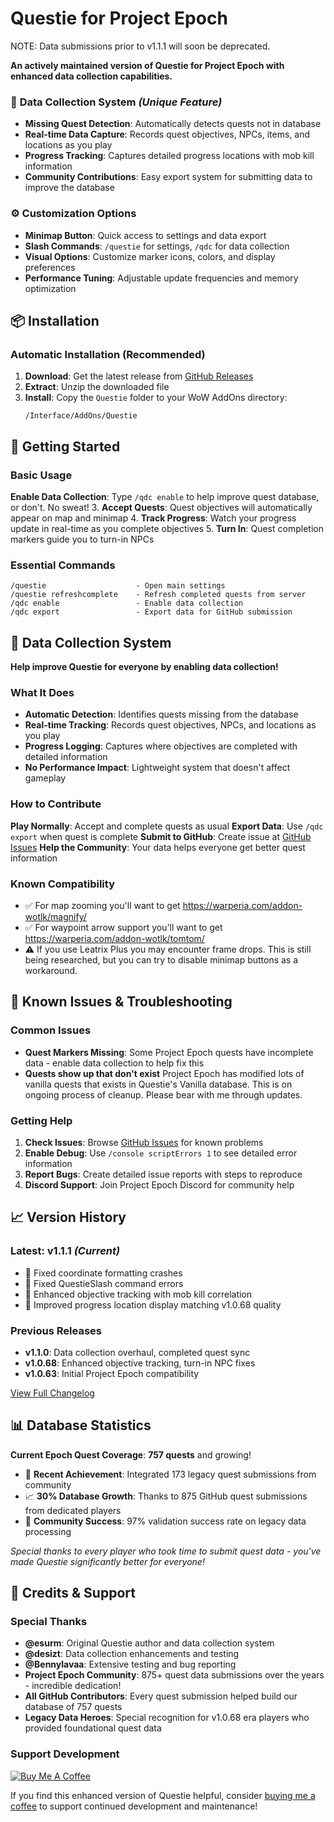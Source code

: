 # Questie for Project Epoch
NOTE: Data submissions prior to v1.1.1 will soon be deprecated.

**An actively maintained version of Questie for Project Epoch with enhanced data collection capabilities.**


### 🎯 **Data Collection System** *(Unique Feature)*
- **Missing Quest Detection**: Automatically detects quests not in database
- **Real-time Data Capture**: Records quest objectives, NPCs, items, and locations as you play
- **Progress Tracking**: Captures detailed progress locations with mob kill information
- **Community Contributions**: Easy export system for submitting data to improve the database

### ⚙️ **Customization Options**
- **Minimap Button**: Quick access to settings and data export
- **Slash Commands**: `/questie` for settings, `/qdc` for data collection
- **Visual Options**: Customize marker icons, colors, and display preferences
- **Performance Tuning**: Adjustable update frequencies and memory optimization

## 📦 Installation

### **Automatic Installation (Recommended)**
1. **Download**: Get the latest release from [GitHub Releases](https://github.com/trav346/Questie/releases)
2. **Extract**: Unzip the downloaded file
3. **Install**: Copy the `Questie` folder to your WoW AddOns directory:
   ```
   /Interface/AddOns/Questie
   ```

## 🚀 Getting Started

### **Basic Usage**
**Enable Data Collection**: Type `/qdc enable` to help improve quest database, or don't. No sweat!
3. **Accept Quests**: Quest objectives will automatically appear on map and minimap
4. **Track Progress**: Watch your progress update in real-time as you complete objectives
5. **Turn In**: Quest completion markers guide you to turn-in NPCs

### **Essential Commands**
```
/questie                    - Open main settings
/questie refreshcomplete    - Refresh completed quests from server
/qdc enable                 - Enable data collection 
/qdc export                 - Export data for GitHub submission
```

## 🔧 Data Collection System

**Help improve Questie for everyone by enabling data collection!**

### **What It Does**
- **Automatic Detection**: Identifies quests missing from the database
- **Real-time Tracking**: Records quest objectives, NPCs, and locations as you play
- **Progress Logging**: Captures where objectives are completed with detailed information
- **No Performance Impact**: Lightweight system that doesn't affect gameplay

### **How to Contribute**
 **Play Normally**: Accept and complete quests as usual
**Export Data**: Use `/qdc export` when quest is complete
**Submit to GitHub**: Create issue at [GitHub Issues](https://github.com/trav346/Questie/issues)
**Help the Community**: Your data helps everyone get better quest information

### **Known Compatibility**
- ✅ For map zooming you'll want to get https://warperia.com/addon-wotlk/magnify/
- ✅ For waypoint arrow support you'll want to get https://warperia.com/addon-wotlk/tomtom/
- ⚠️ If you use Leatrix Plus you may encounter frame drops. This is still being researched, but you can try to disable minimap buttons as a workaround.

## 🐛 Known Issues & Troubleshooting

### **Common Issues**
- **Quest Markers Missing**: Some Project Epoch quests have incomplete data - enable data collection to help fix this
- **Quests show up that don't exist** Project Epoch has modified lots of vanilla quests that exists in Questie's Vanilla database. This is on ongoing process of cleanup. Please bear with me through updates.

### **Getting Help**
1. **Check Issues**: Browse [GitHub Issues](https://github.com/trav346/Questie/issues) for known problems
2. **Enable Debug**: Use `/console scriptErrors 1` to see detailed error information  
3. **Report Bugs**: Create detailed issue reports with steps to reproduce
4. **Discord Support**: Join Project Epoch Discord for community help

## 📈 Version History

### **Latest: v1.1.1** *(Current)*
- 🐛 Fixed coordinate formatting crashes
- 🐛 Fixed QuestieSlash command errors  
- 🚀 Enhanced objective tracking with mob kill correlation
- 📍 Improved progress location display matching v1.0.68 quality

### **Previous Releases**
- **v1.1.0**: Data collection overhaul, completed quest sync
- **v1.0.68**: Enhanced objective tracking, turn-in NPC fixes
- **v1.0.63**: Initial Project Epoch compatibility

[View Full Changelog](CHANGELOG.md)

## 📊 Database Statistics

**Current Epoch Quest Coverage**: **757 quests** and growing!
- 🎉 **Recent Achievement**: Integrated 173 legacy quest submissions from community
- 📈 **30% Database Growth**: Thanks to 875 GitHub quest submissions from dedicated players
- 🌟 **Community Success**: 97% validation success rate on legacy data processing

*Special thanks to every player who took time to submit quest data - you've made Questie significantly better for everyone!*

## 🙏 Credits & Support

### **Special Thanks**
- **@esurm**: Original Questie author and data collection system
- **@desizt**: Data collection enhancements and testing
- **@Bennylavaa**: Extensive testing and bug reporting
- **Project Epoch Community**: 875+ quest data submissions over the years - incredible dedication!
- **All GitHub Contributors**: Every quest submission helped build our database of 757 quests
- **Legacy Data Heroes**: Special recognition for v1.0.68 era players who provided foundational quest data

### **Support Development**
[![Buy Me A Coffee](https://img.shields.io/badge/Buy%20Me%20A%20Coffee-Support%20Development-orange?style=for-the-badge&logo=buy-me-a-coffee)](https://buymeacoffee.com/trav346)

If you find this enhanced version of Questie helpful, consider [buying me a coffee](https://buymeacoffee.com/trav346) to support continued development and maintenance!
